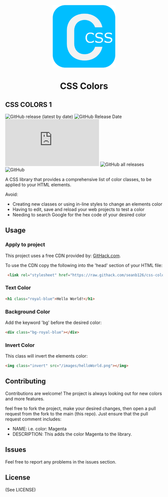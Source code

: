 <div align="center"><img src="./images/css-colors.png" width="200" height="200" />
<h1>CSS Colors</h1></div>

## CSS COLORS 1

![GitHub release (latest by date)](https://img.shields.io/github/v/release/seanb126/css-colors)
![GitHub Release Date](https://img.shields.io/github/release-date/seanb126/css-colors)
![GitHub file size in bytes](https://img.shields.io/github/size/seanb126/css-colors/colors.css)
![GitHub all releases](https://img.shields.io/github/downloads/seanb126/css-colors/total)
![GitHub](https://img.shields.io/github/license/seanb126/css-colors?style=plastic)


A CSS library that provides a comprehensive list of color classes, to be applied to your HTML elements.

Avoid:
- Creating new classes or using in-line styles to change an elements color
- Having to edit, save and reload your web projects to test a color
- Needing to search Google for the hex code of your desired color

## Usage
### Apply to project
This project uses a free CDN provided by: [GitHack.com](https://raw.githack.com/).

To use the CDN copy the following into the 'head' section of your HTML file:
```html
 <link rel="stylesheet" href="https://raw.githack.com/seanb126/css-colors/main/colors.css">
```
### Text Color

```html
<h1 class="royal-blue">Hello World!</h1>
```

### Background Color
Add the keyword 'bg' before the desired color:
```html
<div class="bg-royal-blue"></div>
```
### Invert Color
This class will invert the elements color:
```html
<img class="invert" src="/images/helloWorld.png"></img>
```


## Contributing
Contributions are welcome! The project is always looking out for new colors and more features.

feel free to fork the project, make your desired changes, then open a pull request from the fork to the main (this repo). Just ensure that the pull request comment includes:
- NAME: i.e. color: Magenta
- DESCRIPTION: This adds the color Magenta to the library.

## Issues

Feel free to report any problems in the issues section.

## License
(See LICENSE)